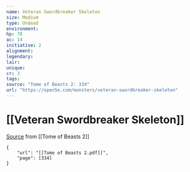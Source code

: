 ```yaml
---
name: Veteran Swordbreaker Skeleton
size: Medium
type: Undead
environment: 
hp: 78
ac: 14
initiative: 2
alignment: 
legendary: 
lair: 
unique: 
cr: 3
tags: 
source: "Tome of Beasts 2: 334"
url: "https://open5e.com/monsters/veteran-swordbreaker-skeleton"
---
```

# [[Veteran Swordbreaker Skeleton]]

[Source](zotero://open-pdf/library/items/9UQIAB6R?page=334) from [[Tome of Beasts 2]]

```pdf
{
	"url": "[[Tome of Beasts 2.pdf]]",
	"page": [334]
}
```

